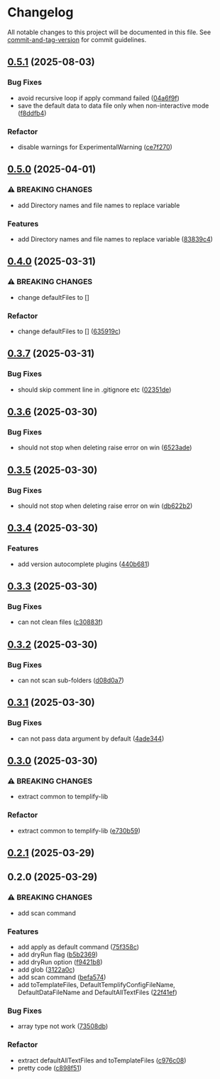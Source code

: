 # Changelog

All notable changes to this project will be documented in this file. See [commit-and-tag-version](https://github.com/absolute-version/commit-and-tag-version) for commit guidelines.

## [0.5.1](https://github.com/isdk/templify.js/compare/v0.5.0...v0.5.1) (2025-08-03)


### Bug Fixes

* avoid recursive loop if apply command failed ([04a6f9f](https://github.com/isdk/templify.js/commit/04a6f9f6506b770926d97acf90d8e48707df946c))
* save the default data to data file only when non-interactive mode ([f8ddfb4](https://github.com/isdk/templify.js/commit/f8ddfb467c9ab2fee1e126ee0e5384b34e823c54))


### Refactor

* disable warnings for ExperimentalWarning ([ce7f270](https://github.com/isdk/templify.js/commit/ce7f270c4e864139db80192307933041e2036b14))

## [0.5.0](https://github.com/isdk/templify.js/compare/v0.4.0...v0.5.0) (2025-04-01)


### ⚠ BREAKING CHANGES

* add Directory names and file names to replace variable

### Features

* add Directory names and file names to replace variable ([83839c4](https://github.com/isdk/templify.js/commit/83839c4267fd6cee8cdc27b774e1a5c19598930b))

## [0.4.0](https://github.com/isdk/templify.js/compare/v0.3.7...v0.4.0) (2025-03-31)


### ⚠ BREAKING CHANGES

* change defaultFiles to []

### Refactor

* change defaultFiles to [] ([635919c](https://github.com/isdk/templify.js/commit/635919cb54fb5714dbed9a175fa07765974f2937))

## [0.3.7](https://github.com/isdk/templify.js/compare/v0.3.6...v0.3.7) (2025-03-31)


### Bug Fixes

* should skip comment line in .gitignore etc ([02351de](https://github.com/isdk/templify.js/commit/02351de6676bb904a3520d1241136fdd94e61816))

## [0.3.6](https://github.com/isdk/templify.js/compare/v0.3.5...v0.3.6) (2025-03-30)


### Bug Fixes

* should not stop when deleting raise error on win ([6523ade](https://github.com/isdk/templify.js/commit/6523ade46fa8700a5033a01dfccc500fa2798cea))

## [0.3.5](https://github.com/isdk/templify.js/compare/v0.3.4...v0.3.5) (2025-03-30)


### Bug Fixes

* should not stop when deleting raise error on win ([db622b2](https://github.com/isdk/templify.js/commit/db622b20bb6feeb4a5f4b9fc55616cedaf04e029))

## [0.3.4](https://github.com/isdk/templify.js/compare/v0.3.3...v0.3.4) (2025-03-30)


### Features

* add version autocomplete plugins ([440b681](https://github.com/isdk/templify.js/commit/440b681f174c9106355b320808beea73ac1ba3d4))

## [0.3.3](https://github.com/isdk/templify.js/compare/v0.3.2...v0.3.3) (2025-03-30)


### Bug Fixes

* can not clean files ([c30883f](https://github.com/isdk/templify.js/commit/c30883f4f8c36bd371ea218382e8d7bef3e5cafc))

## [0.3.2](https://github.com/isdk/templify.js/compare/v0.3.1...v0.3.2) (2025-03-30)


### Bug Fixes

* can not scan sub-folders ([d08d0a7](https://github.com/isdk/templify.js/commit/d08d0a7d4aa12d60e6db9cca5453ae4bc08002e5))

## [0.3.1](https://github.com/isdk/templify.js/compare/v0.3.0...v0.3.1) (2025-03-30)


### Bug Fixes

* can not pass data argument by default ([4ade344](https://github.com/isdk/templify.js/commit/4ade344748d5b66ac72e39cae0d4733ee0c8c5b6))

## [0.3.0](https://github.com/isdk/templify.js/compare/v0.2.1...v0.3.0) (2025-03-30)


### ⚠ BREAKING CHANGES

* extract common to templify-lib

### Refactor

* extract common to templify-lib ([e730b59](https://github.com/isdk/templify.js/commit/e730b59a042a52b1d6b7fbc90a1fa9c87b24b449))

## [0.2.1](https://github.com/isdk/templify.js/compare/v0.2.0...v0.2.1) (2025-03-29)

## 0.2.0 (2025-03-29)


### ⚠ BREAKING CHANGES

* add scan command

### Features

* add apply as default command ([75f358c](https://github.com/isdk/templify.js/commit/75f358cb5ac159eb2b89f0f2fb555778c55fd6f4))
* add dryRun flag ([b5b2369](https://github.com/isdk/templify.js/commit/b5b236995841dfd8051e2b1c04b24c058bd31d47))
* add dryRun option ([f9421b8](https://github.com/isdk/templify.js/commit/f9421b8ab2b42c785cdf6a5c67354e3c31576189))
* add glob ([3122a0c](https://github.com/isdk/templify.js/commit/3122a0c24562353b9c3b926ed9b22ef7daee3403))
* add scan command ([befa574](https://github.com/isdk/templify.js/commit/befa574db25894b7b8471da4bbdba5520308f562))
* add toTemplateFiles, DefaultTemplifyConfigFileName, DefaultDataFileName and DefaultAllTextFiles ([22f41ef](https://github.com/isdk/templify.js/commit/22f41ef43d276d501d6b7ed8a658d7ff550224ce))


### Bug Fixes

* array type not work ([73508db](https://github.com/isdk/templify.js/commit/73508db19776303229432cee30c87a31bf6af930))


### Refactor

* extract defaultAllTextFiles and toTemplateFiles ([c976c08](https://github.com/isdk/templify.js/commit/c976c084d461a4cfede8e6931fb2059b07bceef3))
* pretty code ([c898f51](https://github.com/isdk/templify.js/commit/c898f51bda5936b6fdda54cca109a80ee278987a))
